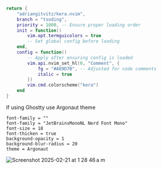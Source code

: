 ```lua
return {
    "adriangitvitz/kera.nvim",
    branch = "tsoding",
    priority = 1000, -- Ensure proper loading order
    init = function()
        vim.opt.termguicolors = true
        -- Set global config before loading
    end,
    config = function()
        -- Apply after ensuring config is loaded
        vim.api.nvim_set_hl(0, "Comment", {
            fg = "#A89D7B", -- Adjusted for code comments
            italic = true
        })
        vim.cmd.colorscheme("kera")
    end
}
```

If using Ghostty use Argonaut theme

```
font-family = ""
font-family = "JetBrainsMonoNL Nerd Font Mono"
font-size = 18
font-thicken = true
background-opacity = 1
background-blur-radius = 20
theme = Argonaut
```
![Screenshot 2025-02-21 at 1 28 46 a m](https://github.com/user-attachments/assets/e52281f4-305b-4507-8aba-6f2e1596724d)

